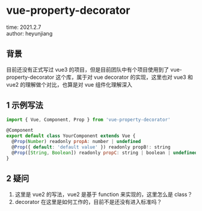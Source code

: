 # vue-property-decorator

time: 2021.2.7  
author: heyunjiang

## 背景

目前还没有正式写过 vue3 的项目，但是目前团队中有个项目使用到了 vue-property-decorator 这个库，属于对 vue decorator 的实现，这里也对 vue3 和 vue2 的理解做个对比，也算是对 vue 组件化理解深入

## 1 示例写法

```javascript
import { Vue, Component, Prop } from 'vue-property-decorator'

@Component
export default class YourComponent extends Vue {
  @Prop(Number) readonly propA: number | undefined
  @Prop({ default: 'default value' }) readonly propB!: string
  @Prop([String, Boolean]) readonly propC: string | boolean | undefined
}
```

## 2 疑问

1. 这里是 vue2 的写法，vue2 是基于 function 来实现的，这里怎么是 class？
2. decorator 在这里是如何工作的，目前不是还没有进入标准吗？
